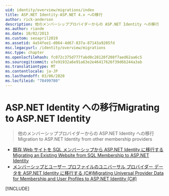 ```yaml
---
uid: identity/overview/migrations/index
title: ASP.NET Identity-ASP.NET 4.x への移行
author: rick-anderson
description: 他のメンバーシッププロバイダーからの ASP.NET Identity への移行
ms.author: riande
ms.date: 10/02/2013
ms.custom: seoapril2019
ms.assetid: 4a54fee1-d064-4d67-837a-87143a9205fd
msc.legacyurl: /identity/overview/migrations
msc.type: chapter
ms.openlocfilehash: fc072c375d777fabd0c28120f208f7aed62aa6c5
ms.sourcegitcommit: e7e91932a6e91a63e2e46417626f39d6b244a3ab
ms.translationtype: MT
ms.contentlocale: ja-JP
ms.lasthandoff: 03/06/2020
ms.locfileid: "78499780"
---
```

# <a name="migrating-to-aspnet-identity"></a><span data-ttu-id="41b77-103">ASP.NET Identity への移行</span><span class="sxs-lookup"><span data-stu-id="41b77-103">Migrating to ASP.NET Identity</span></span>

> <span data-ttu-id="41b77-104">他のメンバーシッププロバイダーからの ASP.NET Identity への移行</span><span class="sxs-lookup"><span data-stu-id="41b77-104">Migration to ASP.NET Identity from other membership providers</span></span>

- [<span data-ttu-id="41b77-105">既存 Web サイトを SQL メンバーシップから ASP.NET Identity に移行する</span><span class="sxs-lookup"><span data-stu-id="41b77-105">Migrating an Existing Website from SQL Membership to ASP.NET Identity</span></span>](migrating-an-existing-website-from-sql-membership-to-aspnet-identity.md)
- [<span data-ttu-id="41b77-106">メンバーシップとユーザー プロファイルのユニバーサル プロバイダー データを ASP.NET Identity に移行する (C#)</span><span class="sxs-lookup"><span data-stu-id="41b77-106">Migrating Universal Provider Data for Membership and User Profiles to ASP.NET Identity (C#)</span></span>](migrating-universal-provider-data-for-membership-and-user-profiles-to-aspnet-identity.md)

[!INCLUDE[](../../../includes/identity/alter-command-exception.md)]

